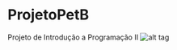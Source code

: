 ﻿# ProjetoPetB
Projeto de Introdução a Programação II
![alt tag](http://orig15.deviantart.net/82f1/f/2014/054/3/a/doge_icon_by_duskheaven-d77no3d.png)



